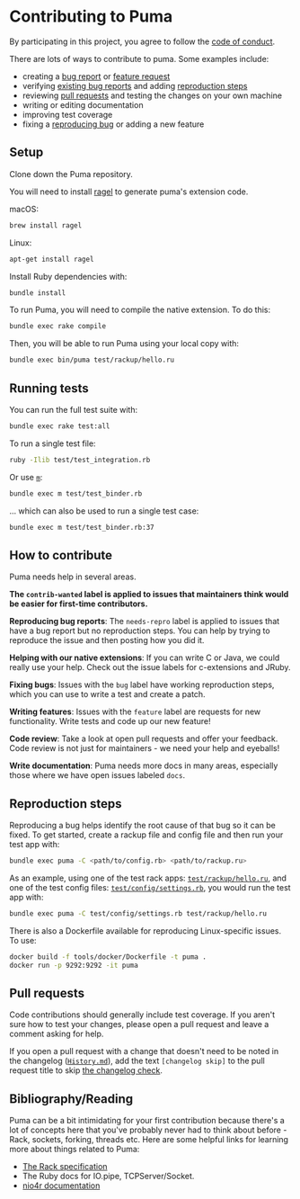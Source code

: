 # Contributing to Puma

By participating in this project, you agree to follow the [code of conduct].

[code of conduct]: https://github.com/puma/puma/blob/master/CODE_OF_CONDUCT.md

There are lots of ways to contribute to puma. Some examples include:

* creating a [bug report] or [feature request]
* verifying [existing bug reports] and adding [reproduction steps]
* reviewing [pull requests] and testing the changes on your own machine
* writing or editing documentation
* improving test coverage
* fixing a [reproducing bug] or adding a new feature

[bug report]: https://github.com/puma/puma/issues/new?template=bug_report.md
[feature request]: https://github.com/puma/puma/issues/new?template=feature_request.md
[existing bug reports]: https://github.com/puma/puma/issues?q=is%3Aopen+is%3Aissue+label%3Aneeds-repro
[pull requests]: https://github.com/puma/puma/pulls
[reproduction steps]: https://github.com/puma/puma/blob/CONTRIBUTING.md#reproduction-steps
[reproducing bug]: https://github.com/puma/puma/issues?utf8=%E2%9C%93&q=is%3Aopen+is%3Aissue+label%3Abug

## Setup

Clone down the Puma repository.

You will need to install [ragel] to generate puma's extension code.

macOS:

```sh
brew install ragel
```

Linux:
```sh
apt-get install ragel
```

Install Ruby dependencies with:

```sh
bundle install
```

[ragel]: https://www.colm.net/open-source/ragel/

To run Puma, you will need to compile the native extension. To do this:

```sh
bundle exec rake compile
```

Then, you will be able to run Puma using your local copy with:

```sh
bundle exec bin/puma test/rackup/hello.ru
```

## Running tests

You can run the full test suite with:

```sh
bundle exec rake test:all
```

To run a single test file:

```sh
ruby -Ilib test/test_integration.rb
```

Or use [`m`](https://github.com/qrush/m):

```sh
bundle exec m test/test_binder.rb
```

... which can also be used to run a single test case:

```sh
bundle exec m test/test_binder.rb:37
```

## How to contribute

Puma needs help in several areas.

**The `contrib-wanted` label is applied to issues that maintainers think would be easier for first-time contributors.**

**Reproducing bug reports**: The `needs-repro` label is applied to issues that have a bug report but no reproduction steps. You can help by trying to reproduce the issue and then posting how you did it.

**Helping with our native extensions**: If you can write C or Java, we could really use your help. Check out the issue labels for c-extensions and JRuby.

**Fixing bugs**: Issues with the `bug` label have working reproduction steps, which you can use to write a test and create a patch.

**Writing features**: Issues with the `feature` label are requests for new functionality. Write tests and code up our new feature!

**Code review**: Take a look at open pull requests and offer your feedback. Code review is not just for maintainers - we need your help and eyeballs!

**Write documentation**: Puma needs more docs in many areas, especially those where we have open issues labeled `docs`.

## Reproduction steps

Reproducing a bug helps identify the root cause of that bug so it can be fixed.
To get started, create a rackup file and config file and then run your test app
with:

```sh
bundle exec puma -C <path/to/config.rb> <path/to/rackup.ru>
```

As an example, using one of the test rack apps:
[`test/rackup/hello.ru`][rackup], and one of the test config files:
[`test/config/settings.rb`][config], you would run the test app with:

```sh
bundle exec puma -C test/config/settings.rb test/rackup/hello.ru
```

There is also a Dockerfile available for reproducing Linux-specific issues. To use:

```sh
docker build -f tools/docker/Dockerfile -t puma .
docker run -p 9292:9292 -it puma
```

[rackup]: https://github.com/puma/puma/blob/master/test/rackup/hello.ru
[config]: https://github.com/puma/puma/blob/master/test/config/settings.rb

## Pull requests

Code contributions should generally include test coverage. If you aren't sure how to
test your changes, please open a pull request and leave a comment asking for
help.

If you open a pull request with a change that doesn't need to be noted in the
changelog ([`History.md`](History.md)), add the text `[changelog skip]` to the
pull request title to skip [the changelog
check](https://github.com/puma/puma/pull/1991).

## Bibliography/Reading

Puma can be a bit intimidating for your first contribution because there's a lot of concepts here that you've probably never had to think about before - Rack, sockets, forking, threads etc. Here are some helpful links for learning more about things related to Puma:

* [The Rack specification](https://www.rubydoc.info/github/rack/rack/file/SPEC)
* The Ruby docs for IO.pipe, TCPServer/Socket.
* [nio4r documentation](https://github.com/socketry/nio4r/wiki/Getting-Started)
